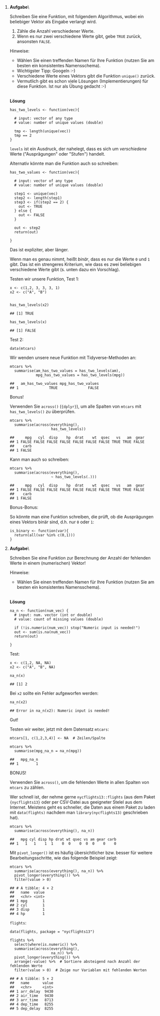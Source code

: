 1.  **Aufgabe**\

    Schreiben Sie eine Funktion, mit folgendem Algorithmus, wobei ein
    beliebiger Vektor als Eingabe verlangt wird.

    1.  Zähle die Anzahl verschiedener Werte.
    2.  Wenn es nur zwei verschiedene Werte gibt, gebe `TRUE` zurück,
        ansonsten `FALSE`.

    Hinweise:

    -   Wählen Sie einen treffenden Namen für Ihre Funktion (nutzen Sie
        am besten ein konsistentes Namensschema).
    -   Wichtigster Tipp: Googeln :-)
    -   Verschiedene Werte eines Vektors gibt die Funktion `unique()`
        zurück.
    -   Vermutlich gibt es schon viele Lösungen (Implementierungen) für
        diese Funktion. Ist nur als Übung gedacht :-)

    \
    **Lösung**

    ``` text
    has_two_levels <- function(vec){
      
      # input: vector of any type
      # value: number of unique values (double)
      
      tmp <- length(unique(vec))
      tmp == 2
    }
    ```

    `levels` ist ein Ausdruck, der nahelegt, dass es sich um
    *verschiedene* Werte ("Ausprägungen" oder "Stufen") handelt.

    Alternativ könnte man die Funktion auch so schreiben:

    ``` text
    has_two_values <- function(vec){
      
      # input: vector of any type
      # value: number of unique values (double)
      
      step1 <- unique(vec)
      step2 <- length(step1)
      step3 <- if(step2 == 2) {
        out <- TRUE
      } else {
        out <- FALSE
      }
      
      out <- step2
      return(out)
      
    }
    ```

    Das ist expliziter, aber länger.

    Wenn man es genau nimmt, heißt *binär*, dass es nur die Werte `0`
    und `1` gibt. Das ist ein strengeres Kriterium, wie dass es zwei
    beliebigen verschiedene Werte gibt (s. unten dazu ein Vorschlag).

    Testen wir unsere Funktion, Test 1:

    ``` text
    x <- c(1,2, 3, 3, 3, 1)
    x2 <- c("A", "B")


    has_two_levels(x2)
    ```

        ## [1] TRUE

    ``` text
    has_two_levels(x)
    ```

        ## [1] FALSE

    Test 2:

    ``` text
    data(mtcars)
    ```

    Wir wenden unsere neue Funktion mit Tidyverse-Methoden an:

    ``` text
    mtcars %>% 
      summarise(am_has_two_values = has_two_levels(am),
                mpg_has_two_values = has_two_levels(mpg))
    ```

        ##   am_has_two_values mpg_has_two_values
        ## 1              TRUE              FALSE

    Bonus!

    Verwenden Sie `across()` (`{dplyr}`), um alle Spalten von `mtcars`
    mit `has_two_levels()` zu überprüfen.

    ``` text
    mtcars %>% 
      summarise(across(everything(),
                       has_two_levels))
    ```

        ##     mpg   cyl  disp    hp  drat    wt  qsec   vs   am  gear
        ## 1 FALSE FALSE FALSE FALSE FALSE FALSE FALSE TRUE TRUE FALSE
        ##    carb
        ## 1 FALSE

    Kann man auch so schreiben:

    ``` text
    mtcars %>% 
      summarise(across(everything(),
                       ~ has_two_levels(.)))
    ```

        ##     mpg   cyl  disp    hp  drat    wt  qsec   vs   am  gear
        ## 1 FALSE FALSE FALSE FALSE FALSE FALSE FALSE TRUE TRUE FALSE
        ##    carb
        ## 1 FALSE

    Bonus-Bonus:

    So könnte man eine Funktion schreiben, die prüft, ob die
    Ausprägungen eines Vektors binär sind, d.h. nur `0` oder `1`:

    ``` text
    is_binary <- function(var){
      return(all(var %in% c(0,1)))
    }
    ```

2.  **Aufgabe**\

    Schreiben Sie eine Funktion zur Berechnung der Anzahl der fehlenden
    Werte in einem (numerischen) Vektor!

    Hinweise:

    -   Wählen Sie einen treffenden Namen für Ihre Funktion (nutzen Sie
        am besten ein konsistentes Namensschema).

    \
    **Lösung**

    ``` text
    na_n <- function(num_vec) {
      # input: num. vector (int or double)
      # value: count of missing values (double)
      
      if (!is.numeric(num_vec)) stop("Numeric input is needed!")
      out <- sum(is.na(num_vec))
      return(out)
      
    }
    ```

    Test:

    ``` text
    x <- c(1,2, NA, NA)
    x2 <- c("A", "B", NA)

    na_n(x)
    ```

        ## [1] 2

    Bei `x2` sollte ein Fehler aufgeworfen werden:

    ``` text
    na_n(x2)
    ```

        ## Error in na_n(x2): Numeric input is needed!

    Gut!

    Testen wir weiter, jetzt mit dem Datensatz `mtcars`:

    ``` text
    mtcars[1, c(1,2,3,4)] <- NA  # Zeilen/Spalte

    mtcars %>% 
      summarise(mpg_na_n = na_n(mpg))
    ```

        ##   mpg_na_n
        ## 1        1

    BONUS!

    Verwenden Sie `across()`, um die fehlenden Werte in allen Spalten
    von `mtcars` zu zählen.

    Wer schnell ist, der nehme gerne `nycflights13::flights` (aus dem
    Paket `{nycflights13}` oder per CSV-Datei aus geeigneter Stelel aus
    dem Internet. Meistens geht es schneller, die Daten aus einem Paket
    zu laden mit `data(flights)` nachdem man `library(nycflights13)`
    geschrieben hat).

    ``` text
    mtcars %>% 
      summarise(across(everything(), na_n)) 
    ```

        ##   mpg cyl disp hp drat wt qsec vs am gear carb
        ## 1   1   1    1  1    0  0    0  0  0    0    0

    Mit `pivot_longer()` ist es häufig übersichtlicher bzw. besser für
    weitere Bearbeitungsschritte, wie das folgende Beispiel zeigt:

    ``` text
    mtcars %>% 
      summarise(across(everything(), na_n)) %>% 
      pivot_longer(everything()) %>% 
      filter(value > 0)
    ```

        ## # A tibble: 4 × 2
        ##   name  value
        ##   <chr> <int>
        ## 1 mpg       1
        ## 2 cyl       1
        ## 3 disp      1
        ## 4 hp        1

    `flights`:

    ``` text
    data(flights, package = "nycflights13")

    flights %>% 
      select(where(is.numeric)) %>% 
      summarise(across(everything(),
                       na_n)) %>% 
      pivot_longer(everything()) %>% 
      arrange(-value) %>%  # Sortiere absteigend nach Anzahl der fehlenden Werte
      filter(value > 0)  # Zeige nur Variablen mit fehlenden Werten
    ```

        ## # A tibble: 5 × 2
        ##   name      value
        ##   <chr>     <int>
        ## 1 arr_delay  9430
        ## 2 air_time   9430
        ## 3 arr_time   8713
        ## 4 dep_time   8255
        ## 5 dep_delay  8255
